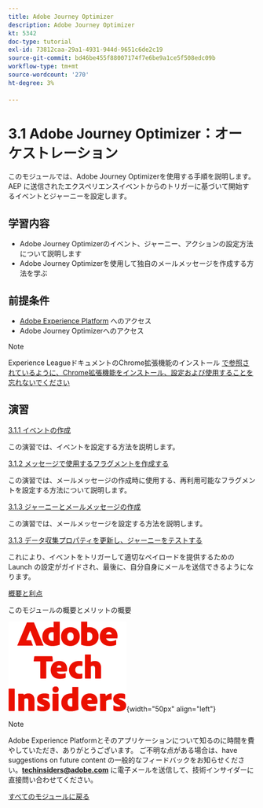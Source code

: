 ```yaml
---
title: Adobe Journey Optimizer
description: Adobe Journey Optimizer
kt: 5342
doc-type: tutorial
exl-id: 73812caa-29a1-4931-944d-9651c6de2c19
source-git-commit: bd46be455f88007174f7e6be9a1ce5f508edc09b
workflow-type: tm+mt
source-wordcount: '270'
ht-degree: 3%

---
```


# 3.1 Adobe Journey Optimizer：オーケストレーション

このモジュールでは、Adobe Journey Optimizerを使用する手順を説明します。 AEP に送信されたエクスペリエンスイベントからのトリガーに基づいて開始するイベントとジャーニーを設定します。

## 学習内容

- Adobe Journey Optimizerのイベント、ジャーニー、アクションの設定方法について説明します
- Adobe Journey Optimizerを使用して独自のメールメッセージを作成する方法を学ぶ

## 前提条件

- [Adobe Experience Platform](https://experience.adobe.com/platform) へのアクセス
- Adobe Journey Optimizerへのアクセス

>[!NOTE]
>
>Experience LeagueドキュメントのChrome拡張機能のインストール [ で参照されているように、Chrome拡張機能をインストール、設定および使用することを忘れないでください ](../../gettingstarted/gettingstarted/ex1.md)

## 演習

[3.1.1 イベントの作成](./ex1.md)

この演習では、イベントを設定する方法を説明します。

[3.1.2 メッセージで使用するフラグメントを作成する](./ex2.md)

この演習では、メールメッセージの作成時に使用する、再利用可能なフラグメントを設定する方法について説明します。

[3.1.3 ジャーニーとメールメッセージの作成](./ex3.md)

この演習では、メールメッセージを設定する方法を説明します。

[3.1.3 データ収集プロパティを更新し、ジャーニーをテストする](./ex4.md)

これにより、イベントをトリガーして適切なペイロードを提供するための Launch の設定がガイドされ、最後に、自分自身にメールを送信できるようになります。

[概要と利点](./summary.md)

このモジュールの概要とメリットの概要

![ 技術インサイダー ](./../../../assets/images/techinsiders.png){width="50px" align="left"}

>[!NOTE]
>
>Adobe Experience Platformとそのアプリケーションについて知るのに時間を費やしていただき、ありがとうございます。 ご不明な点がある場合は、have suggestions on future content の一般的なフィードバックをお知らせください。**techinsiders@adobe.com** に電子メールを送信して、技術インサイダーに直接問い合わせてください。

[すべてのモジュールに戻る](../../../overview.md)

